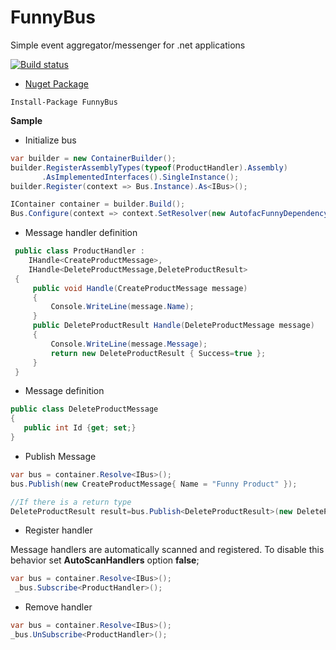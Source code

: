 FunnyBus
========

Simple event aggregator/messenger for .net applications

[![Build status](https://ci.appveyor.com/api/projects/status/dif9b6d50xrw54yo?svg=true)](https://ci.appveyor.com/project/ziyasal/funnybus)

* [Nuget Package](https://www.nuget.org/packages/FunnyBus/)

```chasrp
Install-Package FunnyBus
```

**Sample**

* Initialize bus
```csharp 
var builder = new ContainerBuilder();
builder.RegisterAssemblyTypes(typeof(ProductHandler).Assembly)
       .AsImplementedInterfaces().SingleInstance(); 
builder.Register(context => Bus.Instance).As<IBus>();

IContainer container = builder.Build();
Bus.Configure(context => context.SetResolver(new AutofacFunnyDependencyResolver(container)));
```
* Message handler definition
```csharp
 public class ProductHandler : 
    IHandle<CreateProductMessage>, 
    IHandle<DeleteProductMessage,DeleteProductResult>
 {
     public void Handle(CreateProductMessage message)
     {
         Console.WriteLine(message.Name);
     }
     public DeleteProductResult Handle(DeleteProductMessage message)
     {
         Console.WriteLine(message.Message);
         return new DeleteProductResult { Success=true };
     }
 }
```
* Message definition
```csharp
public class DeleteProductMessage
{
   public int Id {get; set;}
}
```
* Publish Message
```csharp
var bus = container.Resolve<IBus>();
bus.Publish(new CreateProductMessage{ Name = "Funny Product" });

//If there is a return type
DeleteProductResult result=bus.Publish<DeleteProductResult>(new DeleteProductMessage{ Id = 10 });
```
* Register handler

Message handlers are automatically scanned and registered.
To disable this behavior set **AutoScanHandlers** option **false**;
```csharp
var bus = container.Resolve<IBus>();
 _bus.Subscribe<ProductHandler>();
```
* Remove handler
```csharp
var bus = container.Resolve<IBus>();
_bus.UnSubscribe<ProductHandler>();
```
